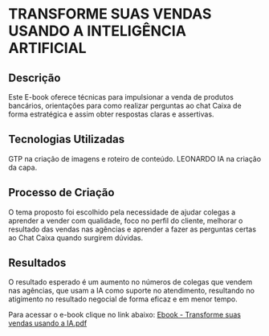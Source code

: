 # TRANSFORME SUAS VENDAS USANDO A INTELIGÊNCIA ARTIFICIAL

## Descrição
Este E-book oferece técnicas para impulsionar a venda de produtos bancários, orientações para como realizar perguntas ao chat Caixa de forma estratégica e assim obter respostas claras e assertivas.

## Tecnologias Utilizadas
GTP na criação de imagens e roteiro de conteúdo.
LEONARDO IA na criação da capa.

## Processo de Criação
O tema proposto foi escolhido pela necessidade de ajudar colegas a aprender a vender com qualidade, foco no perfil do cliente, melhorar o resultado das vendas nas agências e aprender a fazer as perguntas certas ao Chat Caixa quando surgirem dúvidas.

## Resultados
O resultado esperado é um aumento no números de colegas que vendem nas agências, que usam a IA como suporte no atendimento, resultando no atigimento no resultado negocial de forma eficaz e em menor tempo.

Para acessar o e-book clique no link abaixo:
[Ebook - Transforme suas vendas usando a IA.pdf](https://github.com/user-attachments/files/18386694/Ebook.-.Transforme.suas.vendas.usando.a.IA.pdf)


